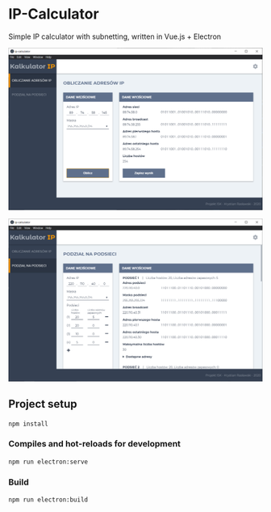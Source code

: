 # IP-Calculator

Simple IP calculator with subnetting, written in Vue.js + Electron

![](2_oai.png)

![](3_pnd.png)

## Project setup
```
npm install
```

### Compiles and hot-reloads for development
```
npm run electron:serve
```

### Build
```
npm run electron:build
```